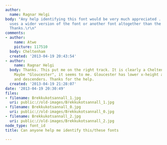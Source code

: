 ```yaml
---
author:
  name: Ragnar Helgi
body: "Any help identifying this font would be very much appreciated ... the titlepage
  uses a wider version of the font or another font altogether than the body text.
  Thanks.\r\n"
comments:
- author:
    name: Atwe
    picture: 117510
  body: Cheltenham
  created: '2013-04-19 20:43:54'
- author:
    name: Ragnar Helgi
  body: Thanks. This put me on the right track. It is clearly a Cheltenham derivative.
    Maybe "Gloucester", it seems to me. Gloucester has lower x-height and longer ascenders
    and descenders. Thanks for the help.
  created: '2013-04-19 21:28:07'
date: '2013-04-19 20:30:49'
files:
- filename: Brekkukotsannall_1.jpg
  uri: public://old-images/Brekkukotsannall_1.jpg
- filename: Brekkukotsannall_0.jpg
  uri: public://old-images/Brekkukotsannall_0.jpg
- filename: Brekkukotsannall_2.jpg
  uri: public://old-images/Brekkukotsannall_2.jpg
node_type: font_id
title: Can anyone help me identify this/these fonts

---
```

